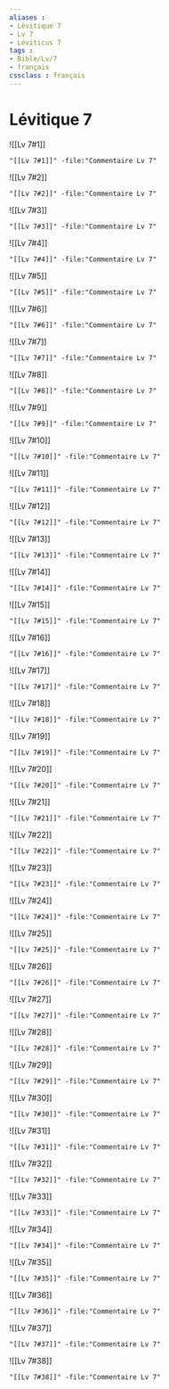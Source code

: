 ```yaml
---
aliases : 
- Lévitique 7
- Lv 7
- Leviticus 7
tags : 
- Bible/Lv/7
- français
cssclass : français
---
```


# Lévitique 7

![[Lv 7#1]]

```query
"[[Lv 7#1]]" -file:"Commentaire Lv 7"
```

![[Lv 7#2]]

```query
"[[Lv 7#2]]" -file:"Commentaire Lv 7"
```

![[Lv 7#3]]

```query
"[[Lv 7#3]]" -file:"Commentaire Lv 7"
```

![[Lv 7#4]]

```query
"[[Lv 7#4]]" -file:"Commentaire Lv 7"
```

![[Lv 7#5]]

```query
"[[Lv 7#5]]" -file:"Commentaire Lv 7"
```

![[Lv 7#6]]

```query
"[[Lv 7#6]]" -file:"Commentaire Lv 7"
```

![[Lv 7#7]]

```query
"[[Lv 7#7]]" -file:"Commentaire Lv 7"
```

![[Lv 7#8]]

```query
"[[Lv 7#8]]" -file:"Commentaire Lv 7"
```

![[Lv 7#9]]

```query
"[[Lv 7#9]]" -file:"Commentaire Lv 7"
```

![[Lv 7#10]]

```query
"[[Lv 7#10]]" -file:"Commentaire Lv 7"
```

![[Lv 7#11]]

```query
"[[Lv 7#11]]" -file:"Commentaire Lv 7"
```

![[Lv 7#12]]

```query
"[[Lv 7#12]]" -file:"Commentaire Lv 7"
```

![[Lv 7#13]]

```query
"[[Lv 7#13]]" -file:"Commentaire Lv 7"
```

![[Lv 7#14]]

```query
"[[Lv 7#14]]" -file:"Commentaire Lv 7"
```

![[Lv 7#15]]

```query
"[[Lv 7#15]]" -file:"Commentaire Lv 7"
```

![[Lv 7#16]]

```query
"[[Lv 7#16]]" -file:"Commentaire Lv 7"
```

![[Lv 7#17]]

```query
"[[Lv 7#17]]" -file:"Commentaire Lv 7"
```

![[Lv 7#18]]

```query
"[[Lv 7#18]]" -file:"Commentaire Lv 7"
```

![[Lv 7#19]]

```query
"[[Lv 7#19]]" -file:"Commentaire Lv 7"
```

![[Lv 7#20]]

```query
"[[Lv 7#20]]" -file:"Commentaire Lv 7"
```

![[Lv 7#21]]

```query
"[[Lv 7#21]]" -file:"Commentaire Lv 7"
```

![[Lv 7#22]]

```query
"[[Lv 7#22]]" -file:"Commentaire Lv 7"
```

![[Lv 7#23]]

```query
"[[Lv 7#23]]" -file:"Commentaire Lv 7"
```

![[Lv 7#24]]

```query
"[[Lv 7#24]]" -file:"Commentaire Lv 7"
```

![[Lv 7#25]]

```query
"[[Lv 7#25]]" -file:"Commentaire Lv 7"
```

![[Lv 7#26]]

```query
"[[Lv 7#26]]" -file:"Commentaire Lv 7"
```

![[Lv 7#27]]

```query
"[[Lv 7#27]]" -file:"Commentaire Lv 7"
```

![[Lv 7#28]]

```query
"[[Lv 7#28]]" -file:"Commentaire Lv 7"
```

![[Lv 7#29]]

```query
"[[Lv 7#29]]" -file:"Commentaire Lv 7"
```

![[Lv 7#30]]

```query
"[[Lv 7#30]]" -file:"Commentaire Lv 7"
```

![[Lv 7#31]]

```query
"[[Lv 7#31]]" -file:"Commentaire Lv 7"
```

![[Lv 7#32]]

```query
"[[Lv 7#32]]" -file:"Commentaire Lv 7"
```

![[Lv 7#33]]

```query
"[[Lv 7#33]]" -file:"Commentaire Lv 7"
```

![[Lv 7#34]]

```query
"[[Lv 7#34]]" -file:"Commentaire Lv 7"
```

![[Lv 7#35]]

```query
"[[Lv 7#35]]" -file:"Commentaire Lv 7"
```

![[Lv 7#36]]

```query
"[[Lv 7#36]]" -file:"Commentaire Lv 7"
```

![[Lv 7#37]]

```query
"[[Lv 7#37]]" -file:"Commentaire Lv 7"
```

![[Lv 7#38]]

```query
"[[Lv 7#38]]" -file:"Commentaire Lv 7"
```

